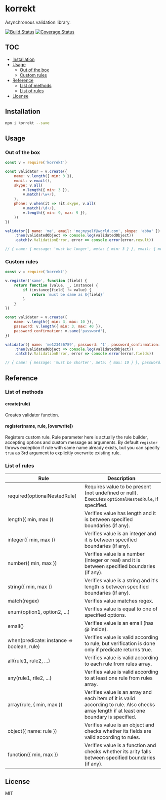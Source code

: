 # korrekt

Asynchronous validation library.

[![Build Status](https://travis-ci.org/titarenko/korrekt.svg?branch=master)](https://travis-ci.org/titarenko/korrekt)
[![Coverage Status](https://coveralls.io/repos/github/titarenko/korrekt/badge.svg?branch=master)](https://coveralls.io/github/titarenko/korrekt?branch=master)

## TOC

* [Installation](#installation)
* [Usage](#usage)
	* [Out of the box](#out-of-the-box)
	* [Custom rules](#custom-rules)
* [Reference](#reference)
	* [List of methods](#list-of-methods)
	* [List of rules](#list-of-rules)
* [License](#license)

## Installation

```bash
npm i korrekt --save
```

## Usage

### Out of the box

```js
const v = require('korrekt')

const validator = v.create({
	name: v.length({ min: 3 }),
	email: v.email(),
	skype: v.all(
		v.length({ min: 3 }),
		v.match(/\w+/),
	),
	phone: v.when(it => !it.skype, v.all(
		v.match(/\d+/),
		v.length({ min: 9, max: 9 }),
	))
})

validator({ name: 'me', email: 'me;myself@world.com', skype: 'abba' })
	.then(validatedObject => console.log(validatedObject))
	.catch(v.ValidationError, error => console.error(error.result))

// { name: { message: 'must be longer', meta: { min: 3 } }, email: { message: 'must be an email' } }
```

### Custom rules

```js
const v = require('korrekt')

v.register('same', function (field) {
	return function (value, _, instance) {
		if (instance[field] != value) {
			return `must be same as ${field}`
		}
	}
})

const validator = v.create({
	name: v.length({ min: 3, max: 10 }),
	password: v.length({ min: 3, max: 40 }),
	password_confirmation: v.same('password'),
})

validator({ name: 'me123456789', password: '1', password_confirmation: '2' })
	.then(validatedObject => console.log(validatedObject))
	.catch(v.ValidationError, error => console.error(error.fields))

// { name: { message: 'must be shorter', meta: { max: 10 } }, password: { message: 'must be longer', meta: { min: 3 } }, password_confirmation: { message: 'must be same as  password' } }
```

## Reference

### List of methods

#### create(rule)

Creates validator function.

#### register(name, rule, [overwrite])

Registers custom rule. Rule parameter here is actually the rule builder, accepting options and custom message as arguments. By default `register` throws exception if rule with same name already exists, but you can specify `true` as 3rd argument to explicitly overwrite existing rule.

### List of rules

Rule | Description
--- | ---
required(optionalNestedRule) | Requires value to be present (not undefined or null). Executes `optionalNestedRule`, if specified.
length({ min, max }) | Verifies value has length and it is between specified boundaries (if any).
integer({ min, max }) | Verifies value is an integer and it is between specified boundaries (if any).
number({ min, max }) | Verifies value is a number (integer or real) and it is between specified boundaries (if any).
string({ min, max }) | Verifies value is a string and it's length is between specified boundaries (if any).
match(regex) | Verifies value matches regex.
enum(option1, option2, ...) | Verifies value is equal to one of specified options.
email() | Verifies value is an email (has @ inside).
when(predicate: instance => boolean, rule) | Verifies value is valid according to rule, but verification is done only if predicate returns true.
all(rule1, rule2, ...) | Verifies value is valid according to each rule from rules array.
any(rule1, rile2, ...) | Verifies value is valid according to at least one rule from rules array.
array(rule, { min, max }) | Verifies value is an array and each item of it is valid according to rule. Also checks array length if at least one boundary is specified.
object({ name: rule }) | Verifies value is an object and checks whether its fields are valid according to rules.
function({ min, max }) | Verifies value is a function and checks whether its arity falls between specified boundaries (if any).

## License

MIT
